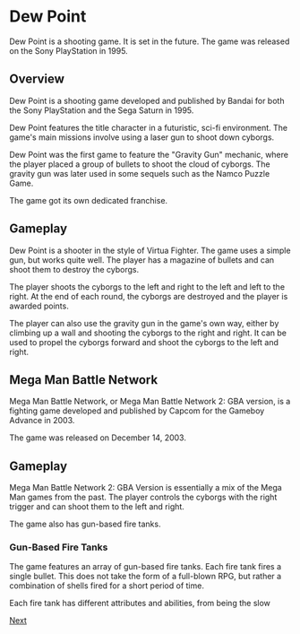 # Dew Point

Dew Point is a shooting game. It is set in the future. The game was released on the Sony PlayStation in 1995.

## Overview

Dew Point is a shooting game developed and published by Bandai for both the Sony PlayStation and the Sega Saturn in 1995.

Dew Point features the title character in a futuristic, sci-fi environment. The game's main missions involve using a laser gun to shoot down cyborgs.

Dew Point was the first game to feature the "Gravity Gun" mechanic, where the player placed a group of bullets to shoot the cloud of cyborgs. The gravity gun was later used in some sequels such as the Namco Puzzle Game.

The game got its own dedicated franchise.

## Gameplay

Dew Point is a shooter in the style of Virtua Fighter. The game uses a simple gun, but works quite well. The player has a magazine of bullets and can shoot them to destroy the cyborgs.

The player shoots the cyborgs to the left and right to the left and left to the right. At the end of each round, the cyborgs are destroyed and the player is awarded points.

The player can also use the gravity gun in the game's own way, either by climbing up a wall and shooting the cyborgs to the right and right. It can be used to propel the cyborgs forward and shoot the cyborgs to the left and right.

## Mega Man Battle Network

Mega Man Battle Network, or Mega Man Battle Network 2: GBA version, is a fighting game developed and published by Capcom for the Gameboy Advance in 2003.

The game was released on December 14, 2003.

## Gameplay

Mega Man Battle Network 2: GBA Version is essentially a mix of the Mega Man games from the past. The player controls the cyborgs with the right trigger and can shoot them to the left and right.

The game also has gun-based fire tanks.

### Gun-Based Fire Tanks

The game features an array of gun-based fire tanks. Each fire tank fires a single bullet. This does not take the form of a full-blown RPG, but rather a combination of shells fired for a short period of time.

Each fire tank has different attributes and abilities, from being the slow

[Next](231.md)